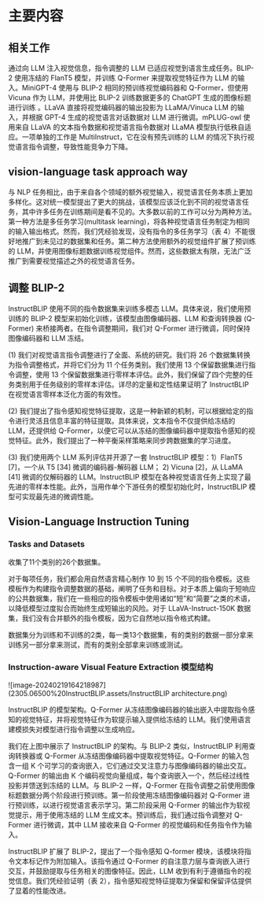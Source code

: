 # 主要内容

## 相关工作

通过向 LLM 注入视觉信息，指令调整的 LLM 已适应视觉到语言生成任务。BLIP-2 使用冻结的 FlanT5 模型，并训练 Q-Former 来提取视觉特征作为 LLM 的输入。MiniGPT-4 使用与 BLIP-2 相同的预训练视觉编码器和 Q-Former，但使用 Vicuna 作为 LLM，并使用比 BLIP-2 训练数据更多的 ChatGPT 生成的图像标题进行训练 。LLaVA 直接将视觉编码器的输出投影为 LLaMA/Vinuca LLM 的输入，并根据 GPT-4  生成的视觉语言对话数据对 LLM 进行微调。mPLUG-owl 使用来自 LLaVA 的文本指令数据和视觉语言指令数据对 LLaMA 模型执行低秩自适应。一项单独的工作是 MultiInstruct，它在没有预先训练的 LLM 的情况下执行视觉语言指令调整，导致性能竞争力下降。

## vision-language task approach way

与 NLP 任务相比，由于来自各个领域的额外视觉输入，视觉语言任务本质上更加多样化。这对统一模型提出了更大的挑战，该模型应该泛化到不同的视觉语言任务，其中许多任务在训练期间是看不见的。大多数以前的工作可以分为两种方法。第一种方法是多任务学习(multitask learning)，将各种视觉语言任务制定为相同的输入输出格式。然而，我们凭经验发现，没有指令的多任务学习（表 4）不能很好地推广到未见过的数据集和任务。第二种方法使用额外的视觉组件扩展了预训练的 LLM，并使用图像标题数据训练视觉组件。然而，这些数据太有限，无法广泛推广到需要视觉描述之外的视觉语言任务。

## 调整 BLIP-2

InstructBLIP 使用不同的指令数据集来训练多模态 LLM。具体来说，我们使用预训练的 BLIP-2 模型来初始化训练，该模型由图像编码器、LLM 和查询转换器 (Q-Former) 来桥接两者。在指令调整期间，我们对 Q-Former 进行微调，同时保持图像编码器和 LLM 冻结。

(1) 我们对视觉语言指令调整进行了全面、系统的研究。我们将 26 个数据集转换为指令调整格式，并将它们分为 11 个任务类别。我们使用 13 个保留数据集进行指令调整，使用 13 个保留数据集进行零样本评估。此外，我们保留了四个完整的任务类别用于任务级别的零样本评估。详尽的定量和定性结果证明了 InstructBLIP 在视觉语言零样本泛化方面的有效性。

(2) 我们提出了指令感知视觉特征提取，这是一种新颖的机制，可以根据给定的指令进行灵活且信息丰富的特征提取。具体来说，文本指令不仅提供给冻结的 LLM，还提供给 Q-Former，以便它可以从冻结的图像编码器中提取指令感知的视觉特征。此外，我们提出了一种平衡采样策略来同步跨数据集的学习进度。

(3) 我们使用两个 LLM 系列评估并开源了一套 InstructBLIP 模型：1）FlanT5 [7]，一个从 T5 [34] 微调的编码器-解码器 LLM； 2) Vicuna [2]，从 LLaMA [41] 微调的仅解码器的 LLM。InstructBLIP 模型在各种视觉语言任务上实现了最先进的零样本性能。此外，当用作单个下游任务的模型初始化时，InstructBLIP 模型可实现最先进的微调性能。

## Vision-Language Instruction Tuning

### Tasks and Datasets

收集了11个类别的26个数据集。

对于每项任务，我们都会用自然语言精心制作 10 到 15 个不同的指令模板。这些模板作为构建指令调整数据的基础，阐明了任务和目标。对于本质上偏向于短响应的公共数据集，我们在一些相应的指令模板中使用诸如“短”和“简要”之类的术语，以降低模型过度拟合而始终生成短输出的风险。对于 LLaVA-Instruct-150K 数据集，我们没有合并额外的指令模板，因为它自然地以指令格式构建。

数据集分为训练和不训练的2类，每一类13个数据集，有的类别的数据一部分拿来训练另一部分拿来测试，而有的类别全部拿来训练或测试。

### Instruction-aware Visual Feature Extraction 模型结构

![image-20240219164218987](2305.06500%20InstructBLIP.assets/InstructBLIP architecture.png)

InstructBLIP 的模型架构。Q-Former 从冻结图像编码器的输出嵌入中提取指令感知的视觉特征，并将视觉特征作为软提示输入提供给冻结的 LLM。我们使用语言建模损失对模型进行指令调整以生成响应。

我们在上图中展示了 InstructBLIP 的架构。与 BLIP-2 类似，InstructBLIP 利用查询转换器或 Q-Former 从冻结图像编码器中提取视觉特征。Q-Former 的输入包含一组 K 个可学习的查询嵌入，它们通过交叉注意力与图像编码器的输出交互。Q-Former 的输出由 K 个编码视觉向量组成，每个查询嵌入一个，然后经过线性投影并馈送到冻结的 LLM。与 BLIP-2 一样，Q-Former 在指令调整之前使用图像标题数据分两个阶段进行预训练。第一阶段使用冻结图像编码器对 Q-Former 进行预训练，以进行视觉语言表示学习。第二阶段采用 Q-Former 的输出作为软视觉提示，用于使用冻结的 LLM 生成文本。预训练后，我们通过指令调整对 Q-Former 进行微调，其中 LLM 接收来自 Q-Former 的视觉编码和任务指令作为输入。

InstructBLIP 扩展了 BLIP-2，提出了一个指令感知 Q-former 模块，该模块将指令文本标记作为附加输入。该指令通过 Q-Former 的自注意力层与查询嵌入进行交互，并鼓励提取与任务相关的图像特征。因此，LLM 收到有利于遵循指令的视觉信息。我们凭经验证明（表 2），指令感知视觉特征提取为保留和保留评估提供了显着的性能改进。